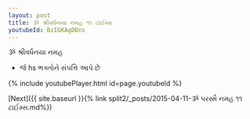 ```yaml
---
layout: post
title: ૐ શ્રીવર્ધનયા નમહ ૧૧ ટાઈમ્સ
youtubeId: BzIGKAgDDns
---
```

 
 
 ૐ શ્રીવર્ધનયા નમહ  
 
 -  જે hs ભક્તોને સંપત્તિ આપે છે 
 
  
 
  
 
 
 
 
 
 


{% include youtubePlayer.html id=page.youtubeId %}
 
[Next]({{ site.baseurl }}{% link  split2/_posts/2015-04-11-ૐ પરસ્મૈ નમહ ૧૧ ટાઈમ્સ.md%})
 
